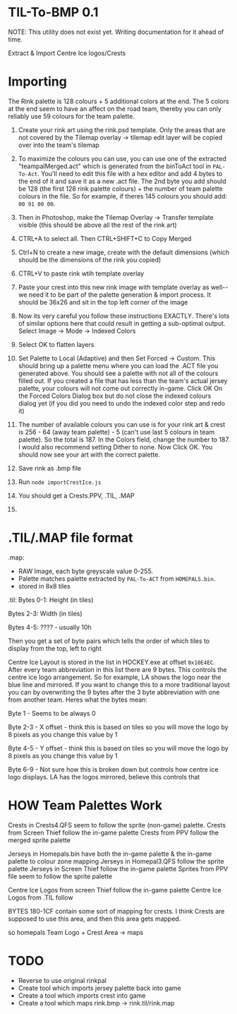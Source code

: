 # TIL-To-BMP 0.1

NOTE: This utility does not exist yet. Writing documentation for it ahead of time.

Extract & Import Centre Ice logos/Crests

# Importing
The Rink palette is 128 colours + 5 additional colors at the end. The 5 colors at the end seem to have an affect on the road team, thereby you can only reliably use 59 colours for the team palette.

1. Create your rink art using the rink.psd template. Only the areas that are not covered by the Tilemap overlay -> tilemap edit layer will be copied over into the team's tilemap

2. To maximize the colours you can use, you can use one of the extracted "<team>teampalMerged.act" which is generated from the binToAct tool in `PAL-To-Act`. You'll need to edit this file with a hex editor and add 4 bytes to the end of it and save it as a new .act file. The 2nd byte you add should be 128 (the first 128 rink palette colours) + the number of team palette colours in the file. So for example, if theres 145 colours you should add: `00 91 00 00`.

2. Then in Photoshop, make the Tilemap Overlay -> Transfer template visible (this should be above all the rest of the rink art)

3. CTRL+A to select all. Then CTRL+SHIFT+C to Copy Merged

4. Ctrl+N to create a new image, create with the default dimensions (which should be the dimensions of the rink you copied)

5. CTRL+V to paste rink wtih template overlay

6. Paste your crest into this new rink image with template overlay as well-- we need it to be part of the palette generation & import process. It should be 36x26 and sit in the top left corner of the image

7. Now its very careful you follow these instructions EXACTLY. There's lots of similar options here that could result in getting a sub-optimal output. Select Image -> Mode -> Indexed Colors

8. Select OK to flatten layers

9. Set Palette to Local (Adaptive) and then Set Forced -> Custom. This should bring up a palette menu where you can load the .ACT file you generated above. You should see a palette with not all of the colours filled out. If you created a file that has less than the team's actual jersey palette, your colours will not come out correctly in-game. Click OK On the Forced Colors Dialog box but do not close the indexed colours dialog yet (if you did you need to undo the indexed color step and redo it)

10. The number of available colours you can use is for your rink art & crest is 256 - 64 (away team palette) - 5 (can't use last 5 colours in team palette). So the total is 187. In the Colors field, change the number to 187. I would also recommend setting Dither to none. Now Click OK. You should now see your art with the correct palette.

11. Save rink as .bmp file

12. Run `node importCrestIce.js`

13. You should get a Crests.PPV, <team>.TIL, <team>.MAP

14. 

# .TIL/.MAP file format
.map:
- RAW Image, each byte greyscale value 0-255. 
- Palette matches palette extracted by `PAL-To-ACT` from `HOMEPALS.bin`.
- stored in 8x8 tiles

.til:
Bytes 0-1: Height (in tiles)

Bytes 2-3: Width (in tiles)

Bytes 4-5: ???? - usually 10h

Then you get a set of byte pairs which tells the order of which tiles to display from the top, left to right

Centre Ice Layout is stored in the list in HOCKEY.exe at offset `0x10E4EC`. After every team abbreviation in this list there are 9 bytes. This controls the centre ice logo arrangement. So for example, LA shows the logo near the blue line and mirrored. If you want to change this to a more traditional layout you can by overwriting the 9 bytes after the 3 byte abbreviation with one from another team. Heres what the bytes mean:

Byte 1 - Seems to be always 0

Byte 2-3 - X offset - think this is based on tiles so you will move the logo by 8 pixels as you change this value by 1

Byte 4-5 - Y offset - think this is based on tiles so you will move the logo by 8 pixels as you change this value by 1

Byte 6-9 - Not sure how this is broken down but controls how centre ice logo displays. LA has the logos mirrored, believe this controls that

# HOW Team Palettes Work
Crests in Crests4.QFS seem to follow the sprite (non-game) palette.
Crests from Screen Thief follow the in-game palette
Crests from PPV follow the merged sprite palette

Jerseys in Homepals.bin have both the in-game palette & the in-game palette to colour zone mapping
Jerseys in Homepal3.QFS follow the sprite palette
Jerseys in Screen Thief follow the in-game palette
Sprites from PPV file seem to follow the sprite palette

Centre Ice Logos from screen Thief follow the in-game palette
Centre Ice Logos from .TIL follow

BYTES 180-1CF contain some sort of mapping for crests. I think Crests are supposed to use this area, and then this area gets mapped.




so homepals Team Logo + Crest Area -> maps


# TODO
- Reverse to use original rinkpal
- Create tool which imports jersey palette back into game
- Create a tool which imports crest into game
- Create a tool which maps rink.bmp -> rink.til/rink.map
